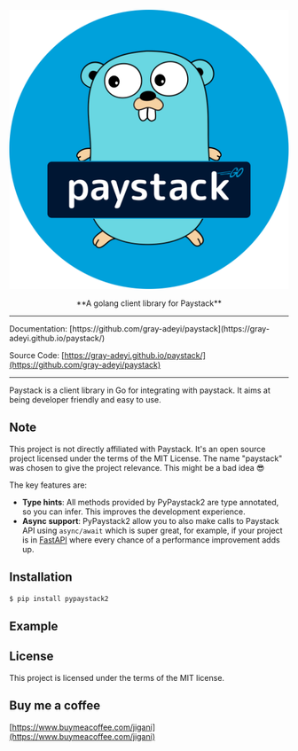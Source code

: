 ![PyPaystack2 logo](assets/paystack.svg)
<center>**A golang client library for Paystack**</center>
<hr/>
Documentation: [https://github.com/gray-adeyi/paystack](https://gray-adeyi.github.io/paystack/)

Source Code: [https://gray-adeyi.github.io/paystack/](https://github.com/gray-adeyi/paystack)
<hr/>
Paystack is a client library in Go for integrating with paystack. It aims at being 
developer friendly and easy to use.

## Note
This project is not directly affiliated with Paystack. It's an open source project licensed under
the terms of the MIT License. The name "paystack" was chosen to give the project relevance. 
This might be a bad idea 😎

The key features are:

* **Type hints**: All methods provided by PyPaystack2 are type annotated, so you can infer. This improves the
  development experience.
* **Async support**: PyPaystack2 allow you to also make calls to Paystack API using `async/await` which is super great,
  for example, if your project is in [FastAPI](https://fastapi.tiangolo.com/) where every chance of a performance
  improvement adds up.


## Installation

```bash
$ pip install pypaystack2
```

## Example


## License

This project is licensed under the terms of the MIT license.

## Buy me a coffee

[https://www.buymeacoffee.com/jigani](https://www.buymeacoffee.com/jigani)